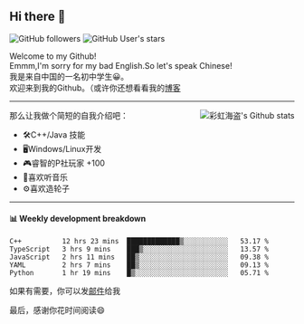 ## Hi there 👋

![GitHub followers](https://img.shields.io/github/followers/mingmoe?style=social)
![GitHub User's stars](https://img.shields.io/github/stars/GOSCPS?style=social)

Welcome to my Github!  
Emmm,I'm sorry for my bad English.So let's speak Chinese!  
我是来自中国的一名初中学生😀。  
欢迎来到我的Github。（或许你还想看看我的[博客](https://blog.kawayi.moe/)
<hr>

<div align="right"><img alt="彩虹海盗's Github stats" align="right" src="https://github-readme-stats.vercel.app/api?username=mingmoe"/></div>

那么让我做个简短的自我介绍吧：  
+ 🛠️C++/Java 技能  
+ 🖥️Windows/Linux开发  
+ 🎮睿智的P社玩家 +100  
+ 🎵喜欢听音乐  
+ ⚙️喜欢造轮子
<hr>

#### 📊 Weekly development breakdown
<!--START_SECTION:waka-->
```text
C++          12 hrs 23 mins  █████████████▒░░░░░░░░░░░   53.17 % 
TypeScript   3 hrs 9 mins    ███▒░░░░░░░░░░░░░░░░░░░░░   13.57 % 
JavaScript   2 hrs 11 mins   ██▒░░░░░░░░░░░░░░░░░░░░░░   09.38 % 
YAML         2 hrs 7 mins    ██▒░░░░░░░░░░░░░░░░░░░░░░   09.13 % 
Python       1 hr 19 mins    █▒░░░░░░░░░░░░░░░░░░░░░░░   05.71 % 
```
<!--END_SECTION:waka-->

如果有需要，你可以发[邮件](mailto:me@kawayi.moe)给我

最后，感谢你花时间阅读😄


